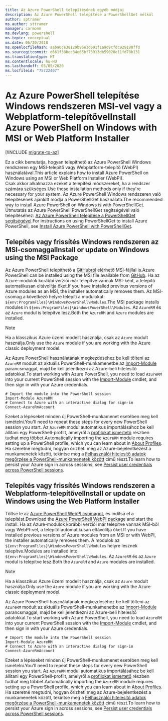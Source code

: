 ```yaml
---
title: Az Azure PowerShell telepítésének egyéb módjai
description: Az Azure PowerShell telepítése a PowerShellGet nélkül
author: sptramer
ms.author: sttramer
manager: carmonm
ms.devlang: powershell
ms.topic: conceptual
ms.date: 06/20/2018
ms.openlocfilehash: aaba0ce38129b96e3d691f1a9d9cfdc929188ffd
ms.sourcegitcommit: d661f38bec34e65bf73913db59028e11fd78b131
ms.translationtype: HT
ms.contentlocale: hu-HU
ms.lasthandoff: 05/05/2020
ms.locfileid: "75722407"
---
```

# <a name="install-azure-powershell-on-windows-with-msi-or-web-platform-installer"></a><span data-ttu-id="43db9-103">Az Azure PowerShell telepítése Windows rendszeren MSI-vel vagy a Webplatform-telepítővel</span><span class="sxs-lookup"><span data-stu-id="43db9-103">Install Azure PowerShell on Windows with MSI or Web Platform Installer</span></span>

[!INCLUDE [migrate-to-az](../includes/migrate-to-az.md)]

<span data-ttu-id="43db9-104">Ez a cikk bemutatja, hogyan telepíthető az Azure PowerShell Windows rendszeren egy MSI-telepítő vagy Webplatform-telepítő (WebPI) használatával.</span><span class="sxs-lookup"><span data-stu-id="43db9-104">This article explains how to install Azure PowerShell on Windows using an MSI or Web Platform Installer (WebPI).</span></span>  
<span data-ttu-id="43db9-105">Csak akkor alkalmazza ezeket a telepítési módszereket, ha a rendszer számára szükséges.</span><span class="sxs-lookup"><span data-stu-id="43db9-105">Use these installation methods only if they're necessary for your system.</span></span> <span data-ttu-id="43db9-106">Az Azure PowerShell Windows rendszeren való telepítésének ajánlott módja a PowerShellGet használata.</span><span class="sxs-lookup"><span data-stu-id="43db9-106">The recommended way to install Azure PowerShell on Windows is with PowerShellGet.</span></span> <span data-ttu-id="43db9-107">Útmutatás az Azure PowerShell PowerShellGet segítségével való telepítéséhez: [Az Azure PowerShell telepítése a PowerShellGet segítségével](install-azurerm-ps.md).</span><span class="sxs-lookup"><span data-stu-id="43db9-107">For instructions on using PowerShellGet to install Azure PowerShell, see [Install Azure PowerShell with PowerShellGet](install-azurerm-ps.md).</span></span>

## <a name="install-or-update-on-windows-using-the-msi-package"></a><span data-ttu-id="43db9-108">Telepítés vagy frissítés Windows rendszeren az MSI-csomaggal</span><span class="sxs-lookup"><span data-stu-id="43db9-108">Install or update on Windows using the MSI Package</span></span>

<span data-ttu-id="43db9-109">Az Azure PowerShell telepíthető a [GitHubról](https://github.com/Azure/azure-powershell/releases/tag/v5.7.0-April2018) elérhető MSI-fájllal is.</span><span class="sxs-lookup"><span data-stu-id="43db9-109">Azure PowerShell can be installed using the MSI file available from [GitHub](https://github.com/Azure/azure-powershell/releases/tag/v5.7.0-April2018).</span></span> <span data-ttu-id="43db9-110">Ha az Azure-modulok korábbi verziói már telepítve vannak MSI-ként, a telepítő automatikusan eltávolítja őket.</span><span class="sxs-lookup"><span data-stu-id="43db9-110">If you have installed previous versions of Azure modules as an MSI, the installer automatically removes them.</span></span> <span data-ttu-id="43db9-111">Az MSI-csomag a következő helyre telepíti a modulokat: `${env:ProgramFiles}\WindowsPowerShell\Modules`.</span><span class="sxs-lookup"><span data-stu-id="43db9-111">The MSI package installs modules in `${env:ProgramFiles}\WindowsPowerShell\Modules`.</span></span> <span data-ttu-id="43db9-112">Az `AzureRM` és az `Azure` modul is telepítve lesz.</span><span class="sxs-lookup"><span data-stu-id="43db9-112">Both the `AzureRM` and `Azure` modules are installed.</span></span>

> [!NOTE]
> <span data-ttu-id="43db9-113">Ha a klasszikus Azure üzemi modellt használja, csak az `Azure` modult használja.</span><span class="sxs-lookup"><span data-stu-id="43db9-113">Only use the `Azure` module if you are working with the Azure classic deployment model.</span></span>

<span data-ttu-id="43db9-114">Az Azure PowerShell használatának megkezdéséhez be kell tölteni az `AzureRM` modult az aktuális PowerShell-munkamenetbe az [Import-Module](/powershell/module/Microsoft.PowerShell.Core/Import-Module) parancsmaggal, majd be kell jelentkezni az Azure-beli hitelesítő adatokkal.</span><span class="sxs-lookup"><span data-stu-id="43db9-114">To start working with Azure PowerShell, you need to load `AzureRM` into your current PowerShell session with the [Import-Module](/powershell/module/Microsoft.PowerShell.Core/Import-Module) cmdlet, and then sign in with your Azure credentials.</span></span>

```powershell-interactive
# Import the module into the PowerShell session
Import-Module AzureRM
# Connect to Azure with an interactive dialog for sign-in
Connect-AzureRmAccount
```

<span data-ttu-id="43db9-115">Ezeket a lépéseket minden új PowerShell-munkamenet esetében meg kell ismételni.</span><span class="sxs-lookup"><span data-stu-id="43db9-115">You'll need to repeat these steps for every new PowerShell session you start.</span></span> <span data-ttu-id="43db9-116">Az `AzureRM` modul automatikus importálásához be kell állítani egy PowerShell-profilt, amelyről a [profilokat ismertető](/powershell/module/microsoft.powershell.core/about/about_profiles) részben tudhat meg többet.</span><span class="sxs-lookup"><span data-stu-id="43db9-116">Automatically importing the `AzureRM` module requires setting up a PowerShell profile, which you can learn about in [About Profiles](/powershell/module/microsoft.powershell.core/about/about_profiles).</span></span>
<span data-ttu-id="43db9-117">Ha szeretné megtudni, hogyan őrizheti meg az Azure-bejelentkezést a munkamenetek között, tekintse meg a [Felhasználói hitelesítő adatok megőrzése a PowerShell-munkamenetek között](context-persistence.md) című részt.</span><span class="sxs-lookup"><span data-stu-id="43db9-117">To learn how to persist your Azure sign in across sessions, see [Persist user credentials across PowerShell sessions](context-persistence.md).</span></span>

## <a name="install-or-update-on-windows-using-the-web-platform-installer"></a><span data-ttu-id="43db9-118">Telepítés vagy frissítés Windows rendszeren a Webplatform-telepítővel</span><span class="sxs-lookup"><span data-stu-id="43db9-118">Install or update on Windows using the Web Platform Installer</span></span>

<span data-ttu-id="43db9-119">Töltse le az [Azure PowerShell WebPI csomagot](https://aka.ms/webpi-azps), és indítsa el a telepítést.</span><span class="sxs-lookup"><span data-stu-id="43db9-119">Download the [Azure PowerShell WebPI package](https://aka.ms/webpi-azps) and start the install.</span></span> <span data-ttu-id="43db9-120">Ha az Azure-modulok korábbi verziói már telepítve vannak MSI-ből vagy WebPI-vel, a telepítő automatikusan eltávolítja őket.</span><span class="sxs-lookup"><span data-stu-id="43db9-120">If you have installed previous versions of Azure modules from an MSI or with WebPI, the installer automatically removes them.</span></span> <span data-ttu-id="43db9-121">A modulok az `${env:ProgramFiles}\WindowsPowerShell\Modules` helyre lesznek telepítve.</span><span class="sxs-lookup"><span data-stu-id="43db9-121">Modules are installed into `${env:ProgramFiles}\WindowsPowerShell\Modules`.</span></span> <span data-ttu-id="43db9-122">Az `AzureRM` és az `Azure` modul is telepítve lesz.</span><span class="sxs-lookup"><span data-stu-id="43db9-122">Both the `AzureRM` and `Azure` modules are installed.</span></span>

> [!NOTE]
> <span data-ttu-id="43db9-123">Ha a klasszikus Azure üzemi modellt használja, csak az `Azure` modult használja.</span><span class="sxs-lookup"><span data-stu-id="43db9-123">Only use the `Azure` module if you are working with the Azure classic deployment model.</span></span>

<span data-ttu-id="43db9-124">Az Azure PowerShell használatának megkezdéséhez be kell tölteni az `AzureRM` modult az aktuális PowerShell-munkamenetbe az [Import-Module](/powershell/module/Microsoft.PowerShell.Core/Import-Module) parancsmaggal, majd be kell jelentkezni az Azure-beli hitelesítő adatokkal.</span><span class="sxs-lookup"><span data-stu-id="43db9-124">To start working with Azure PowerShell, you need to load `AzureRM` into your current PowerShell session with the [Import-Module](/powershell/module/Microsoft.PowerShell.Core/Import-Module) cmdlet, and then sign in with your Azure credentials.</span></span>

```powershell-interactive
# Import the module into the PowerShell session
Import-Module AzureRM
# Connect to Azure with an interactive dialog for sign-in
Connect-AzureRmAccount
```

<span data-ttu-id="43db9-125">Ezeket a lépéseket minden új PowerShell-munkamenet esetében meg kell ismételni.</span><span class="sxs-lookup"><span data-stu-id="43db9-125">You'll need to repeat these steps for every new PowerShell session you start.</span></span> <span data-ttu-id="43db9-126">Az `AzureRM` modul automatikus importálásához be kell állítani egy PowerShell-profilt, amelyről a [profilokat ismertető](/powershell/module/microsoft.powershell.core/about/about_profiles) részben tudhat meg többet.</span><span class="sxs-lookup"><span data-stu-id="43db9-126">Automatically importing the `AzureRM` module requires setting up a PowerShell profile, which you can learn about in [About Profiles](/powershell/module/microsoft.powershell.core/about/about_profiles).</span></span>
<span data-ttu-id="43db9-127">Ha szeretné megtudni, hogyan őrizheti meg az Azure-bejelentkezést a munkamenetek között, tekintse meg a [Felhasználói hitelesítő adatok megőrzése a PowerShell-munkamenetek között](context-persistence.md) című részt.</span><span class="sxs-lookup"><span data-stu-id="43db9-127">To learn how to persist your Azure sign in across sessions, see [Persist user credentials across PowerShell sessions](context-persistence.md).</span></span>